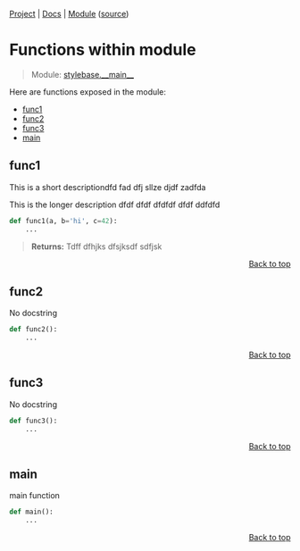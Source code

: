 [Project](https://github.com/pyrustic/stylebase#readme) | [Docs](https://github.com/pyrustic/stylebase/blob/master/docs/README.md) | [Module](https://github.com/pyrustic/stylebase/blob/master/docs/modules/stylebase/__main__/README.md) ([source](https://github.com/pyrustic/stylebase/blob/master/stylebase/__main__.py))

# Functions within module
> Module: [stylebase.\_\_main\_\_](https://github.com/pyrustic/stylebase/blob/master/docs/modules/stylebase/__main__/README.md)

Here are functions exposed in the module:
- [func1](#func1)
- [func2](#func2)
- [func3](#func3)
- [main](#main)

## func1
This is a short descriptiondfd fad dfj sllze djdf zadfda

This is the longer description
dfdf dfdf dfdfdf dfdf ddfdfd

```python
def func1(a, b='hi', c=42):
    ...
```

> **Returns:** Tdff dfhjks dfsjksdf sdfjsk

<p align="right"><a href="#functions-within-module">Back to top</a></p>

## func2
No docstring

```python
def func2():
    ...
```

<p align="right"><a href="#functions-within-module">Back to top</a></p>

## func3
No docstring

```python
def func3():
    ...
```

<p align="right"><a href="#functions-within-module">Back to top</a></p>

## main
main function

```python
def main():
    ...
```

<p align="right"><a href="#functions-within-module">Back to top</a></p>
